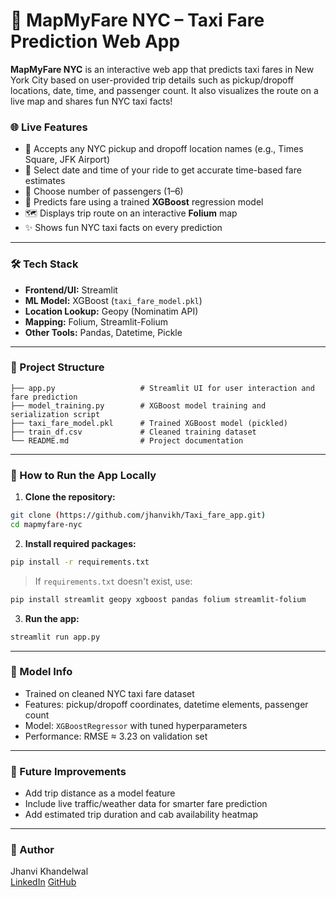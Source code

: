 # 🚖 MapMyFare NYC – Taxi Fare Prediction Web App

**MapMyFare NYC** is an interactive web app that predicts taxi fares in New York City based on user-provided trip details such as pickup/dropoff locations, date, time, and passenger count. It also visualizes the route on a live map and shares fun NYC taxi facts!

### 🌐 Live Features

- 📍 Accepts any NYC pickup and dropoff location names (e.g., Times Square, JFK Airport)
- 📆 Select date and time of your ride to get accurate time-based fare estimates
- 👥 Choose number of passengers (1–6)
- 🧠 Predicts fare using a trained **XGBoost** regression model
- 🗺️ Displays trip route on an interactive **Folium** map
- ✨ Shows fun NYC taxi facts on every prediction

---

### 🛠️ Tech Stack

- **Frontend/UI:** Streamlit
- **ML Model:** XGBoost (`taxi_fare_model.pkl`)
- **Location Lookup:** Geopy (Nominatim API)
- **Mapping:** Folium, Streamlit-Folium
- **Other Tools:** Pandas, Datetime, Pickle

---

### 📂 Project Structure

```
├── app.py                   # Streamlit UI for user interaction and fare prediction  
├── model_training.py        # XGBoost model training and serialization script  
├── taxi_fare_model.pkl      # Trained XGBoost model (pickled)  
├── train_df.csv             # Cleaned training dataset  
└── README.md                # Project documentation  
```

---

### 🚀 How to Run the App Locally

1. **Clone the repository:**

```bash
git clone (https://github.com/jhanvikh/Taxi_fare_app.git)
cd mapmyfare-nyc
```

2. **Install required packages:**

```bash
pip install -r requirements.txt
```

> If `requirements.txt` doesn't exist, use:
```bash
pip install streamlit geopy xgboost pandas folium streamlit-folium
```

3. **Run the app:**

```bash
streamlit run app.py
```

---

### 🧠 Model Info

- Trained on cleaned NYC taxi fare dataset
- Features: pickup/dropoff coordinates, datetime elements, passenger count
- Model: `XGBoostRegressor` with tuned hyperparameters
- Performance: RMSE ≈ 3.23 on validation set

---


### 📌 Future Improvements

- Add trip distance as a model feature  
- Include live traffic/weather data for smarter fare prediction  
- Add estimated trip duration and cab availability heatmap  

---

### 👤 Author

Jhanvi Khandelwal  
[LinkedIn](https://www.linkedin.com/in/jhanvi-khandelwal-6535a6189/)
[GitHub](https://github.com/jhanvikh)


